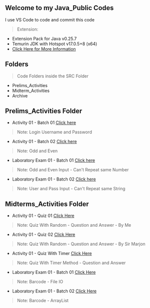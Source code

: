 ## Welcome to my Java_Public Codes

I use VS Code to code and commit this code
> Extension:
  - Extension Pack for Java v0.25.7
  - Temurin JDK with Hotspot v17.0.5+8 (x64)
  - [Click Here for More Information](https://www.youtube.com/watch?v=BBJa32lCaaY)

## Folders
> Code Folders inside the SRC Folder
  - Prelims_Activities
  - Midterm_Activities
  - Archive

## Prelims_Activities Folder

- Activity 01 - Batch 01 [Click here](https://github.com/testhub-Lester/Java_Public/blob/master/src/Prelims_Activities/Activity01_Batch01_Login.java)
> Note: Login Username and Password

- Activity 01 - Batch 02 [Click here](https://github.com/testhub-Lester/Java_Public/blob/master/src/Prelims_Activities/Activity01_Batch02_OddEven.java)
> Note: Odd and Even

- Laboratory Exam 01 - Batch 01 [Click here](https://github.com/testhub-Lester/Java_Public/blob/master/src/Prelims_Activities/LaboratoryExam_Batch01_OddEven.java)
> Note: Odd and Even Input - Can't Repeat same Number

- Laboratory Exam 01 - Batch 02 [Click here](https://github.com/testhub-Lester/Java_Public/blob/master/src/Prelims_Activities/LaboratoryExam_Batch02_InputUsers.java)
> Note: User and Pass Input - Can't Repeat same String

## Midterms_Activities Folder
- Activity 01 - Quiz 01 [Click Here]()
> Note: Quiz With Random - Question and Answer - By Me

- Activity 01 - Quiz 02 [Click Here]()
> Note: Quiz With Random - Question and Answer - By Sir Marjon

- Activity 01 - Quiz With Timer [Click Here]()
> Note: Quiz With Timer Method - Question and Answer

- Laboratory Exam 01 - Batch 01 [Click Here]()
> Note: Barcode - File IO

- Laboratory Exam 01 - Batch 02 [Click Here]()
> Note: Barcode - ArrayList